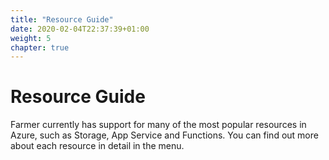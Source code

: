 ```yaml
---
title: "Resource Guide"
date: 2020-02-04T22:37:39+01:00
weight: 5
chapter: true
---
```


# Resource Guide

Farmer currently has support for many of the most popular resources in Azure, such as Storage, App Service and Functions. You can find out more about each resource in detail in the menu.